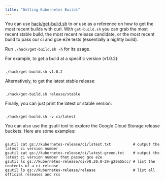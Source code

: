 ```yaml
---
title: "Getting Kubernetes Builds"
---
```

You can use [hack/get-build.sh](http://releases.k8s.io/release-1.1/hack/get-build.sh) to or use as a reference on how to get the most recent builds with curl. With `get-build.sh` you can grab the most recent stable build, the most recent release candidate, or the most recent build to pass our ci and gce e2e tests (essentially a nightly build).

Run `./hack/get-build.sh -h` for its usage.

For example, to get a build at a specific version (v1.0.2):

```shell

./hack/get-build.sh v1.0.2

```

Alternatively, to get the latest stable release:

```shell

./hack/get-build.sh release/stable

```

Finally, you can just print the latest or stable version:

```shell

./hack/get-build.sh -v ci/latest

```

You can also use the gsutil tool to explore the Google Cloud Storage release buckets. Here are some examples:

```shell

gsutil cat gs://kubernetes-release/ci/latest.txt          # output the latest ci version number
gsutil cat gs://kubernetes-release/ci/latest-green.txt    # output the latest ci version number that passed gce e2e
gsutil ls gs://kubernetes-release/ci/v0.20.0-29-g29a55cc/ # list the contents of a ci release
gsutil ls gs://kubernetes-release/release                 # list all official releases and rcs

```




